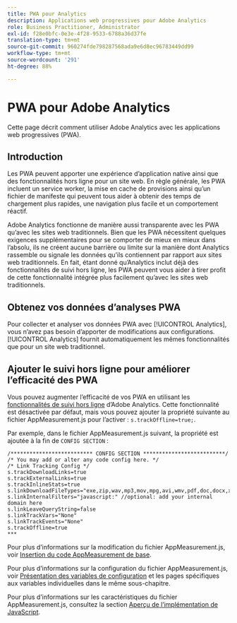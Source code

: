 ```yaml
---
title: PWA pour Analytics
description: Applications web progressives pour Adobe Analytics
role: Business Practitioner, Administrator
exl-id: f28e0bfc-0e3e-4f28-9533-6788a36d37fe
translation-type: tm+mt
source-git-commit: 960274fde798287568ada9e6d8ec96783449dd99
workflow-type: tm+mt
source-wordcount: '291'
ht-degree: 88%

---
```


# PWA pour Adobe Analytics

Cette page décrit comment utiliser Adobe Analytics avec les applications web progressives (PWA).

## Introduction

Les PWA peuvent apporter une expérience d’application native ainsi que des fonctionnalités hors ligne pour un site web. En règle générale, les PWA incluent un service worker, la mise en cache de provisions ainsi qu’un fichier de manifeste qui peuvent tous aider à obtenir des temps de chargement plus rapides, une navigation plus facile et un comportement réactif.

Adobe Analytics fonctionne de manière aussi transparente avec les PWA qu’avec les sites web traditionnels. Bien que les PWA nécessitent quelques exigences supplémentaires pour se comporter de mieux en mieux dans l’absolu, ils ne créent aucune barrière ou limite sur la manière dont Analytics rassemble ou signale les données qu’ils contiennent par rapport aux sites web traditionnels. En fait, étant donné qu’Analytics inclut déjà des fonctionnalités de suivi hors ligne, les PWA peuvent vous aider à tirer profit de cette fonctionnalité intégrée plus facilement qu’avec les sites web traditionnels.

## Obtenez vos données d’analyses PWA

Pour collecter et analyser vos données PWA avec [!UICONTROL Analytics], vous n’avez pas besoin d’apporter de modifications aux configurations. [!UICONTROL Analytics] fournit automatiquement les mêmes fonctionnalités que pour un site web traditionnel.

## Ajouter le suivi hors ligne pour améliorer l’efficacité des PWA

Vous pouvez augmenter l’efficacité de vos PWA en utilisant les [fonctionnalités de suivi hors ligne](/help/implement/vars/config-vars/trackoffline.md) d’Adobe Analytics. Cette fonctionnalité est désactivée par défaut, mais vous pouvez ajouter la propriété suivante au fichier AppMeasurement.js pour l’activer : `s.trackOffline=true;`.

Par exemple, dans le fichier AppMeasurement.js suivant, la propriété est ajoutée à la fin de `CONFIG SECTION` :

```
/************************** CONFIG SECTION **************************/ 
/* You may add or alter any code config here. */ 
/* Link Tracking Config */ 
s.trackDownloadLinks=true 
s.trackExternalLinks=true 
s.trackInlineStats=true 
s.linkDownloadFileTypes="exe,zip,wav,mp3,mov,mpg,avi,wmv,pdf,doc,docx,xls,xlsx,ppt,pptx" 
s.linkInternalFilters="javascript:" //optional: add your internal domain here 
s.linkLeaveQueryString=false 
s.linkTrackVars="None" 
s.linkTrackEvents="None" 
s.trackOffline=true
*** 
```

Pour plus d’informations sur la modification du fichier AppMeasurement.js, voir [Insertion du code AppMeasurement de base](/help/implement/other/dtm/c-aa-tool/t-appmeasurement-code.md).

Pour plus d’informations sur la configuration du fichier AppMeasurement.js, voir [Présentation des variables de configuration](/help/implement/vars/config-vars/configuration-variables.md) et les pages spécifiques aux variables individuelles dans le même sous-chapitre.

Pour plus d’informations sur les caractéristiques du fichier AppMeasurement.js, consultez la section [Aperçu de l’implémentation de JavaScript](/help/implement/js/overview.md).

